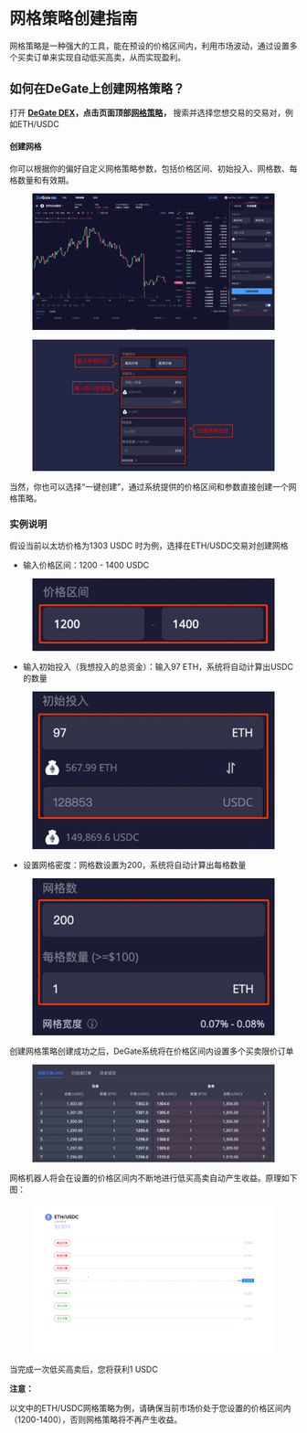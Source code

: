 # 网格策略创建指南

网格策略是一种强大的工具，能在预设的价格区间内，利用市场波动，通过设置多个买卖订单来实现自动低买高卖，从而实现盈利。&#x20;

## 如何在DeGate上创建网格策略？

打开 [**DeGate DEX**](https://app.degate.com/)**，**点击页面顶部[**网格策略**](https://app.degate.com/grid/USDC/ETH)**，** 搜索并选择您想交易的交易对，例如ETH/USDC

#### 创建网格

你可以根据你的偏好自定义网格策略参数，包括价格区间、初始投入、网格数、每格数量和有效期。

<figure><img src="../.gitbook/assets/image.png" alt=""><figcaption></figcaption></figure>

<figure><img src="../.gitbook/assets/image (1).png" alt=""><figcaption></figcaption></figure>

当然，你也可以选择“一键创建”，通过系统提供的价格区间和参数直接创建一个网格策略。



### 实例说明

假设当前以太坊价格为1303 USDC 时为例，选择在ETH/USDC交易对创建网格

* 输入价格区间：1200 - 1400 USDC

<figure><img src="../.gitbook/assets/image (2).png" alt=""><figcaption></figcaption></figure>

* 输入初始投入（我想投入的总资金）：输入97 ETH，系统将自动计算出USDC的数量

<figure><img src="../.gitbook/assets/image (3).png" alt=""><figcaption></figcaption></figure>

* 设置网格密度：网格数设置为200，系统将自动计算出每格数量

<figure><img src="../.gitbook/assets/image (4).png" alt=""><figcaption></figcaption></figure>

创建网格策略创建成功之后，DeGate系统将在价格区间内设置多个买卖限价订单

<figure><img src="../.gitbook/assets/image (5).png" alt=""><figcaption></figcaption></figure>

网格机器人将会在设置的价格区间内不断地进行低买高卖自动产生收益。原理如下图：

<figure><img src="../.gitbook/assets/image (7).png" alt=""><figcaption></figcaption></figure>

当完成一次低买高卖后，您将获利1 USDC



**注意：**

以文中的ETH/USDC网格策略为例，请确保当前市场价处于您设置的价格区间内（1200-1400），否则网格策略将不再产生收益。
